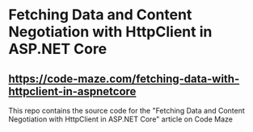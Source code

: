 # Fetching Data and Content Negotiation with HttpClient in ASP.NET Core
## https://code-maze.com/fetching-data-with-httpclient-in-aspnetcore
This repo contains the source code for the "Fetching Data and Content Negotiation with HttpClient in ASP.NET Core" article on Code Maze
